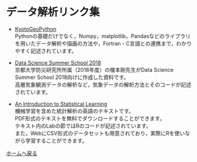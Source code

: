 # データ解析リンク集

 - [KyotoGeoPython](https://kyoto-geopython.github.io/Kyoto-GeoPython/)  
 Pythonの基礎だけでなく，Numpy，matplotlib，Pandasなどのライブラリを用いたデータ解析や描画の方法や，Fortran・C言語との連携まで，わかりやすく記述されています。  

 - [Data Science Summer School 2018](https://github.com/tenomoto/dsss2018)  
 京都大学防災研究所所属（2018年度）の榎本剛先生がData Science Summer School 2018向けに作成した資料です。  
 高層気象観測データの解析など，気象データの解析方法とそのコードが記述されています。

 - [An Introduction to Statistical Learning](http://www-bcf.usc.edu/~gareth/ISL/)  
機械学習を含めた統計解析の英語のテキストです。  
PDF形式のテキストを無料でダウンロードすることができます。  
テキスト内のLabの節ではRのコードが記述されています。  
また，WebにCSV形式のデータセットも用意されており，実際にRを使いながら学習することができます。

 [ホームへ戻る](https://yellowmeteor.github.io/met_python.github.io/)
